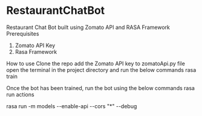 # RestaurantChatBot
 Restaurant Chat Bot built using Zomato API and RASA Framework
Prerequisites
1. Zomato API Key
2. Rasa Framework

How to use
Clone the repo
add the Zomato API key to zomatoApi.py file
open the terminal in the project directory and run the below commands
rasa train

Once the bot has been trained, run the bot using the below commands
rasa run actions

rasa run -m models --enable-api --cors "*" --debug
